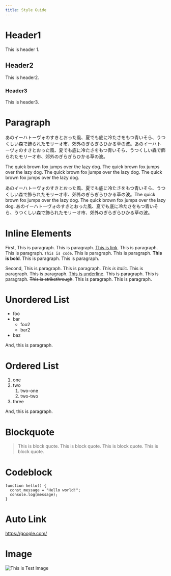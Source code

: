 ```yaml
---
title: Style Guide
---
```


# Header1

This is header 1.

## Header2

This is header2.

### Header3

This is header3.

# Paragraph

あのイーハトーヴォのすきとおった風、夏でも底に冷たさをもつ青いそら、うつくしい森で飾られたモリーオ市、郊外のぎらぎらひかる草の波。あのイーハトーヴォのすきとおった風、夏でも底に冷たさをもつ青いそら、うつくしい森で飾られたモリーオ市、郊外のぎらぎらひかる草の波。

The quick brown fox jumps over the lazy dog. The quick brown fox jumps over the lazy dog. The quick brown fox jumps over the lazy dog. The quick brown fox jumps over the lazy dog.

あのイーハトーヴォのすきとおった風、夏でも底に冷たさをもつ青いそら、うつくしい森で飾られたモリーオ市、郊外のぎらぎらひかる草の波。The quick brown fox jumps over the lazy dog. The quick brown fox jumps over the lazy dog. あのイーハトーヴォのすきとおった風、夏でも底に冷たさをもつ青いそら、うつくしい森で飾られたモリーオ市、郊外のぎらぎらひかる草の波。

# Inline Elements

First, This is paragraph. This is paragraph. [This is link](https://google.com/). This is paragraph. This is paragraph. `This is code`. This is paragraph. This is paragraph. **This is bold**. This is paragraph. This is paragraph.

Second, This is paragraph. This is paragraph. _This is italic_. This is paragraph. This is paragraph. <u>This is underline</u>. This is paragraph. This is paragraph. ~~This is strikethrough~~. This is paragraph. This is paragraph. 

# Unordered List

- foo
- bar
  - foo2
  - bar2
- baz

And, this is paragraph.

# Ordered List

1. one
1. two
   1. two-one
   1. two-two
1. three

And, this is paragraph.

# Blockquote

> This is block quote. This is block quote. This is block quote. This is block quote.

# Codeblock

```
function hello() {
  const message = "Hello world!";
  console.log(message);
}
```

# Auto Link

https://google.com/

# Image

![This is Test Image](/images/2d97379a-e851-45eb-8d81-427c5a2bf7c4.png)



